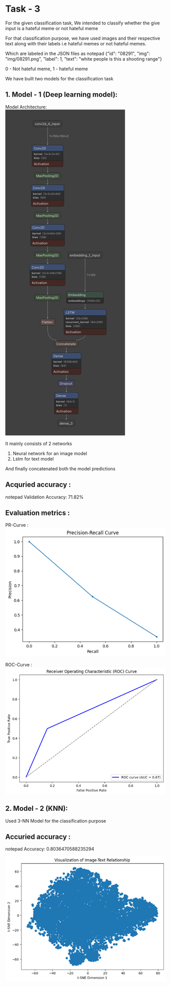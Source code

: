 # Task - 3

For the given classification task, We intended to classify whether the give input is a hateful meme or not hateful meme 

For that classification purpose, we have used images and their respective text along with their labels i.e hateful memes or not hateful memes.

Which are labeled in the JSON files as 
notepad
{"id": "08291", "img": "img/08291.png", "label": 1, "text": "white people is this a shooting range"}

0 - Not hateful meme, 1 - hateful meme

We have built two models for the classification task

## 1. Model - 1 (Deep learning model):
Model Architecture: <br />
<img src="https://github.com/siddhu1716/PreCog_Submission/blob/main/Task_3/Model.png"/>

It mainly consists of 2 networks
1. Neural network for an image model
2. Lstm for text model

And finally concatenated both the model predictions 

## Acquried accuracy : 
notepad
Validation Accuracy: 71.82%


## Evaluation metrics : 
PR-Curve : <br />
<img src="https://github.com/hemanth1403/PreCog_Submission/blob/main/Task_3/PR_Curve.png">

ROC-Curve : <br />
<img src="https://github.com/siddhu1716/PreCog_Submission/blob/main/Task_3/ROC_Curve.png"/>


## 2. Model - 2 (KNN):

Used 3-NN Model for the classification purpose

## Accuried accuracy :
notepad
Accuracy: 0.8036470588235294

<img src="https://github.com/siddhu1716/PreCog_Submission/blob/main/Task_3/Data_Visualization.png"/>

